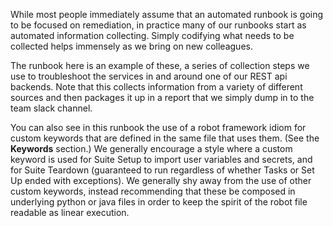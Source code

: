 While most people immediately assume that an automated runbook is going to be focused on remediation, in practice many of our runbooks start as automated information collecting.  Simply codifying what needs to be collected helps immensely as we bring on new colleagues.

The runbook here is an example of these, a series of collection steps we use to troubleshoot the services in and around one of our REST api backends.  Note that this collects information from a variety of different sources and then packages it up in a report that we simply dump in to the team slack channel.

You can also see in this runbook the use of a robot framework idiom for custom keywords that are defined in the same file that uses them.  (See the **Keywords** section.)  We generally encourage a style where a custom keyword is used for Suite Setup to import user variables and secrets, and for Suite Teardown (guaranteed to run regardless of whether Tasks or Set Up ended with exceptions).  We generally shy away from the use of other custom keywords, instead recommending that these be composed in underlying python or java files in order to keep the spirit of the robot file readable as linear execution. 
